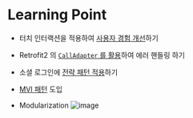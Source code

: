 # Learning Point

- 터치 인터랙션을 적용하여 [사용자 경험 개선](https://easyhz.tistory.com/29)하기
- Retrofit2 의 [`CallAdapter` 를 활용](https://easyhz.tistory.com/26)하여 에러 핸들링 하기
- 소셜 로그인에 [전략 패턴 적용](https://easyhz.tistory.com/28)하기
- [MVI 패턴](https://easyhz.tistory.com/25) 도입

- Modularization
  ![image](https://github.com/user-attachments/assets/5c56745e-1d62-429f-877b-867561fc4395)


